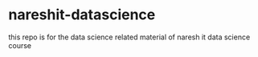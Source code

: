 # nareshit-datascience
this repo is for the data science related material of naresh it data science course
